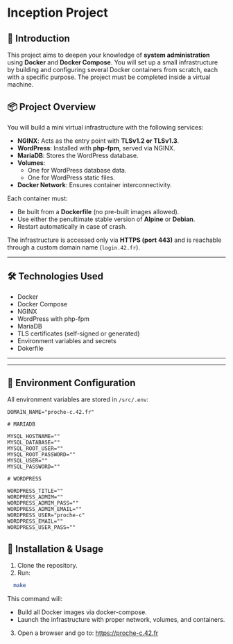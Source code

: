 # Inception Project

## 🧠 Introduction

This project aims to deepen your knowledge of **system administration** using **Docker** and **Docker Compose**. You will set up a small infrastructure by building and configuring several Docker containers from scratch, each with a specific purpose. The project must be completed inside a virtual machine.

## 📦 Project Overview

You will build a mini virtual infrastructure with the following services:

- **NGINX**: Acts as the entry point with **TLSv1.2 or TLSv1.3**.
- **WordPress**: Installed with **php-fpm**, served via NGINX.
- **MariaDB**: Stores the WordPress database.
- **Volumes**:
  - One for WordPress database data.
  - One for WordPress static files.
- **Docker Network**: Ensures container interconnectivity.

Each container must:
- Be built from a **Dockerfile** (no pre-built images allowed).
- Use either the penultimate stable version of **Alpine** or **Debian**.
- Restart automatically in case of crash.

The infrastructure is accessed only via **HTTPS (port 443)** and is reachable through a custom domain name (`login.42.fr`).

---

## 🛠️ Technologies Used

- Docker
- Docker Compose
- NGINX
- WordPress with php-fpm
- MariaDB
- TLS certificates (self-signed or generated)
- Environment variables and secrets
- Dokerfile

---


---

## 🔐 Environment Configuration

All environment variables are stored in `/src/.env`:

```env
DOMAIN_NAME="proche-c.42.fr"

# MARIADB

MYSQL_HOSTNAME=""
MYSQL_DATABASE=""
MYSQL_ROOT_USER=""
MYSQL_ROOT_PASSWORD=""
MYSQL_USER=""
MYSQL_PASSWORD=""

# WORDPRESS

WORDPRESS_TITLE=""
WORDPRESS_ADMIM=""
WORDPRESS_ADMIM_PASS=""
WORDPRESS_ADMIM_EMAIL=""
WORDPRESS_USER="proche-c"
WORDPRESS_EMAIL=""
WORDPRESS_USER_PASS=""
```

## 🚀 Installation & Usage  

1. Clone the repository.
2. Run:
 ```bash
   make
   ```
This command will:  

+ Build all Docker images via docker-compose.
+ Launch the infrastructure with proper network, volumes, and containers.

3. Open a browser and go to: https://proche-c.42.fr


